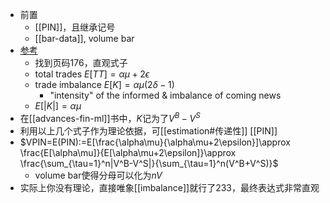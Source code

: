 - 前置
  - [[PIN]]，且继承记号
  - [[bar-data]], volume bar
- [参考](https://academic.oup.com/jfec/article/6/2/171/874320)
  - 找到页码176，直观式子
  - total trades $E[TT]=\alpha\mu+2\epsilon$
  - trade imbalance $E[K]=\alpha\mu(2\delta-1)$
    - "intensity" of the informed & imbalance of coming news
  - $E[|K|] = \alpha \mu$
- 在[[advances-fin-ml]]书中，$K$记为了$V^B-V^S$
- 利用以上几个式子作为理论依据，可[[estimation#传递性]] [[PIN]]
- $VPIN=E(PIN):=E[\frac{\alpha\mu}{\alpha\mu+2\epsilon}]\approx \frac{E[\alpha\mu]}{E[\alpha\mu+2\epsilon]}\approx \frac{\sum_{\tau=1}^n|V^B-V^S|}{\sum_{\tau=1}^n(V^B+V^S)}$
  - volume bar使得分母可以化为$nV$
- 实际上你没有理论，直接唯象[[imbalance]]就行了233，最终表达式非常直观